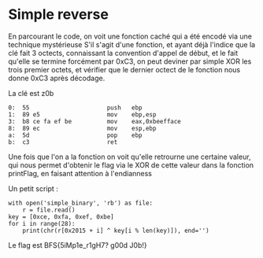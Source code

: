 # Simple reverse


En parcourant le code, on voit une fonction caché qui a été encodé via une technique mystérieuse
S'il s'agit d'une fonction, et ayant déjà l'indice que la clé fait 3 octects, connaissant la convention d'appel de début, et le fait qu'elle se termine forcément par 0xC3, on peut deviner par simple XOR les trois premier octets, et vérifier que le dernier octect de le fonction nous donne 0xC3 après décodage.

La clé est z0b


    0:  55                      push   ebp
    1:  89 e5                   mov    ebp,esp
    3:  b8 ce fa ef be          mov    eax,0xbeefface
    8:  89 ec                   mov    esp,ebp
    a:  5d                      pop    ebp
    b:  c3                      ret


Une fois que l'on a la fonction on voit qu'elle retrourne une certaine valeur, qui nous permet d'obtenir le flag via le XOR de cette valeur dans la fonction printFlag, en faisant attention à l'endianness

Un petit script :

    with open('simple_binary', 'rb') as file:
	    r = file.read()
	key = [0xce, 0xfa, 0xef, 0xbe]
	for i in range(28):
		print(chr(r[0x2015 + i] ^ key[i % len(key)]), end='')

Le flag est BFS{5iMp1e_r1gH7? g00d J0b!}